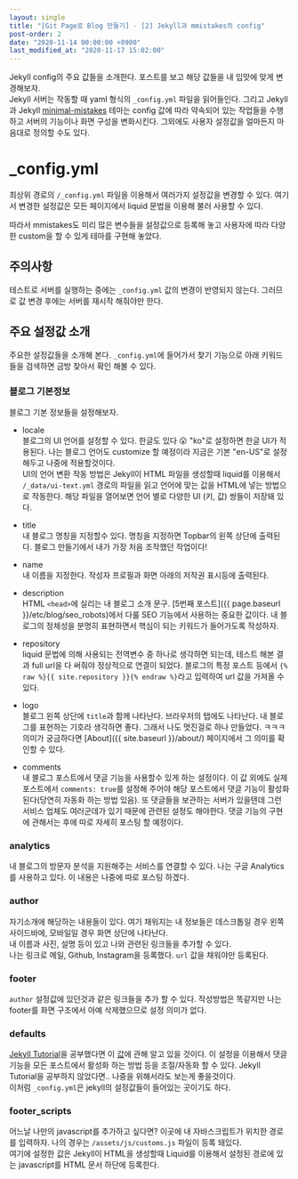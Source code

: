 ```yaml
---
layout: single
title: "[Git Page로 Blog 만들기] - [2] Jekyll과 mmistakes의 config"
post-order: 2
date: "2020-11-14 00:00:00 +0900"
last_modified_at: "2020-11-17 15:02:00"
---
```

Jekyll config의 주요 값들을 소개한다. 포스트를 보고 해당 값들을 내 입맛에 맞게 변경해보자.<br/>
Jekyll 서버는 작동할 때 yaml 형식의 `_config.yml` 파일을 읽어들인다. 그리고 Jekyll과 Jekyll [minimal-mistakes][mmistakes] 테마는 config 값에 따라 약속되어 있는 작업들을 수행하고 서버의 기능이나 화면 구성을 변화시킨다. 그외에도 사용자 설정값을 얼마든지 마음대로 정의할 수도 있다.

# _config.yml

최상위 경로의 `/_config.yml` 파일을 이용해서 여러가지 설정값을 변경할 수 있다. 여기서 변경한 설정값은 모든 페이지에서 liquid 문법을 이용해 불러 사용할 수 있다.

따라서 mmistakes도 미리 많은 변수들을 설정값으로 등록해 놓고 사용자에 따라 다양한 custom을 할 수 있게 테마를 구현해 놓았다.

## 주의사항

테스트로 서버를 실행하는 중에는 `_config.yml` 값의 변경이 반영되지 않는다. 그러므로 값 변경 후에는 서버를 재시작 해줘야만 한다.

## 주요 설정값 소개

주요한 설정값들을 소개해 본다. `_config.yml`에 들어가서 찾기 기능으로 아래 키워드들을 검색하면 금방 찾아서 확인 해볼 수 있다.

### 블로그 기본정보

블로그 기본 정보들을 설정해보자.

* locale<br/>
  블로그의 UI 언어를 설정할 수 있다. 한글도 있다 😮 "ko"로 설정하면 한글 UI가 적용된다.
  나는 블로그 언어도 customize 할 예정이라 지금은 기본 "en-US"로 설정해두고 나중에 적용할것이다.<br/>
  UI의 언어 변환 작동 방법은 Jekyll이 HTML 파일을 생성할때 liquid를 이용해서 `/_data/ui-text.yml` 경로의 파일을 읽고 언어에 맞는 값을 HTML에 넣는 방법으로 작동한다.
  해당 파일을 열어보면 언어 별로 다양한 UI (키, 값) 쌍들이 저장돼 있다.

* title<br/>
  내 블로그 명칭을 지정할수 있다. 명칭을 지정하면 Topbar의 왼쪽 상단에 출력된다. 블로그 만들기에서 내가 가장 처음 조작했던 작업이다!

* name<br/>
  내 이름을 지정한다. 작성자 프로필과 화면 아래의 저작권 표시등에 출력된다.

* description<br/>
  HTML `<head>`에 실리는 내 블로그 소개 문구. [5번째 포스트]({{ page.baseurl }}/etc/blog/seo_robots)에서 다룰 SEO 기능에서 사용하는 중요한 값이다. 내 블로그의 정체성을 분명히 표현하면서 핵심이 되는 키워드가 들어가도록 작성하자.

* repository<br/>
  liquid 문법에 의해 사용되는 전역변수 중 하나로 생각하면 되는데, 테스트 해본 결과 full url을 다 써줘야 정상적으로 연결이 되었다. 블로그의 특정 포스트 등에서 `{% raw %}{{ site.repository }}{% endraw %}`라고 입력하여 url 값을 가져올 수 있다.

* logo<br/>
  블로그 왼쪽 상단에 `title`과 함께 나타난다. 브라우저의 탭에도 나타난다. 내 블로그를 표현하는 기호라 생각하면 좋다. 그래서 나도 멋진걸로 하나 만들었다. ㅋㅋㅋ 의미가 궁금하다면 [About]({{ site.baseurl }}/about/) 페이지에서 그 의미를 확인할 수 있다.

* comments<br/>
  내 블로그 포스트에서 댓글 기능을 사용할수 있게 하는 설정이다. 이 값 외에도 실제 포스트에서 `comments: true`를 설정해 주어야 해당 포스트에서 댓글 기능이 활성화 된다(당연히 자동화 하는 방법 있음). 또 댓글들을 보관하는 서버가 있을텐데 그런 서비스 업체도 여러군데가 있기 때문에 관련된 설정도 해야한다. 댓글 기능의 구현에 관해서는 후에 따로 자세히 포스팅 할 예정이다.

### analytics

내 블로그의 방문자 분석을 지원해주는 서비스를 연결할 수 있다. 나는 구글 Analytics를 사용하고 있다. 이 내용은 나중에 따로 포스팅 하겠다.

### author

자기소개에 해당하는 내용들이 있다. 여기 채워지는 내 정보들은 데스크톱일 경우 왼쪽 사이드바에, 모바일일 경우 화면 상단에 나타난다.<br/>
내 이름과 사진, 설명 등이 있고 나와 관련된 링크들을 추가할 수 있다.<br/>
나는 링크로 메일, Github, Instagram을 등록했다. `url` 값을 채워야만 등록된다.

### footer

`author` 설정값에 있던것과 같은 링크들을 추가 할 수 있다. 작성방법은 똑같지만 나는 footer를 화면 구조에서 아예 삭제했으므로 설정 의미가 없다.

### defaults

[Jekyll Tutorial](http://jekyllrb-ko.github.io/docs/step-by-step/01-setup/)을 공부했다면 이 [값](http://jekyllrb-ko.github.io/docs/configuration/front-matter-defaults/)에 관해 알고 있을 것이다. 이 설정을 이용해서 댓글 기능을 모든 포스트에서 활성화 하는 방법 등을 조절/자동화 할 수 있다. Jekyll Tutorial을 공부하지 않았다면.. 나중을 위해서라도 보는게 좋을것이다.<br/>
이처럼 `_config.yml`은 jekyll의 설정값들이 들어있는 곳이기도 하다.

### footer_scripts

어느날 나만의 javascript를 추가하고 싶다면? 이곳에 내 자바스크립트가 위치한 경로를 입력하자. 나의 경우는 `/assets/js/customs.js` 파일이 등록 돼있다.<br/>
여기에 설정한 값은 Jekyll이 HTML을 생성할때 Liquid를 이용해서 설정된 경로에 있는 javascript를 HTML 문서 하단에 등록한다.

 [mmistakes]: https://github.com/mmistakes/minimal-mistakes
